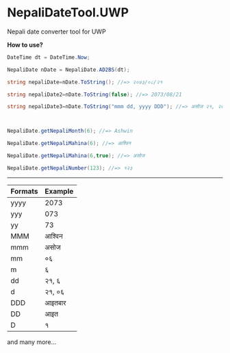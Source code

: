# NepaliDateTool.UWP
Nepali date converter tool for UWP

**How to use?**

```c#
DateTime dt = DateTime.Now;

NepaliDate nDate = NepaliDate.AD2BS(dt);

string nepaliDate=nDate.ToString(); //=> २०७३/०८/२१

string nepaliDate2=nDate.ToString(false); //=> 2073/08/21

string nepaliDate3=nDate.ToString("mmm dd, yyyy DDD"); //=> असोज २१, २०७३ आइतबार



NepaliDate.getNepaliMonth(6); //=> Ashwin

NepaliDate.getNepaliMahina(6); //=> आश्विन

NepaliDate.getNepaliMahina(6,true); //=> असोज

NepaliDate.getNepaliNumber(123); //=> १२३
```
---------------------------------------------

|**Formats**|**Example**|
|-----------|-----------|
|yyyy       |  2073     |
|yyy        | 073       |
|yy         |73         |
|MMM        |   आश्विन   |
|mmm        |  असोज    |
|mm         | ०६        |
|m          |६          |
|dd         | २१, ६     | 
|d          |२१, ०६     | 
|DDD        |   आइतबार |
|DD         |   आइत    |
|D          |  १        |


and many more...
